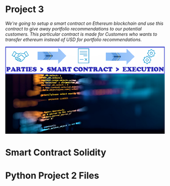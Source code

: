 # Project 3
*We're going to setup a smart contract on Ethereum blockchain and use this contract to give away portfolio recommendations to our potential customers. This particular contract is made for Customers who wants to transfer ethereum instead of USD for portfolio recommendations.*


![alt text](Images/smart_contract_5.png)
# Smart Contract Solidity

# Python Project 2 Files
